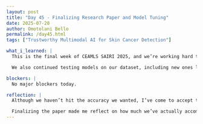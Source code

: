 ```yaml
---
layout: post
title: "Day 45 - Finalizing Research Paper and Model Tuning"
date: 2025-07-28
author: Omotolani Bello
permalink: /day45.html
tags: ["Trustworthy Multimodal AI for Skin Cancer Detection"]

what_i_learned: |
  This is the final week of CEAMLS SAIRI 2025, and we’re working hard to wrap up our project. Although we haven’t yet achieved the level of accuracy we hoped for, we’re still making improvements and adjusting our models. At the same time, we’ve been finalizing our research paper—it’s almost complete, with just a few sections left to edit and polish, especially the results and conclusion.

  We also continued testing models on our dataset, including new ones like ResNet50 and EfficientNetB0 to compare their performance. Despite the challenges, today felt productive and we made solid progress in multiple areas.

blockers: |
  No major blockers today.

reflection: |
  Although we haven’t hit the accuracy we wanted, I’ve come to accept that part of research is working with what you have and improving it step by step. Trying out different models like ResNet50 and EfficientNetB0 helped us think more critically about what’s working and what needs to change.

  Finalizing the paper made me reflect on how much we’ve actually accomplished. Even though some parts are still in progress, it feels rewarding to see everything coming together. It’s been a long process, but we’re almost at the finish line.
---
```

